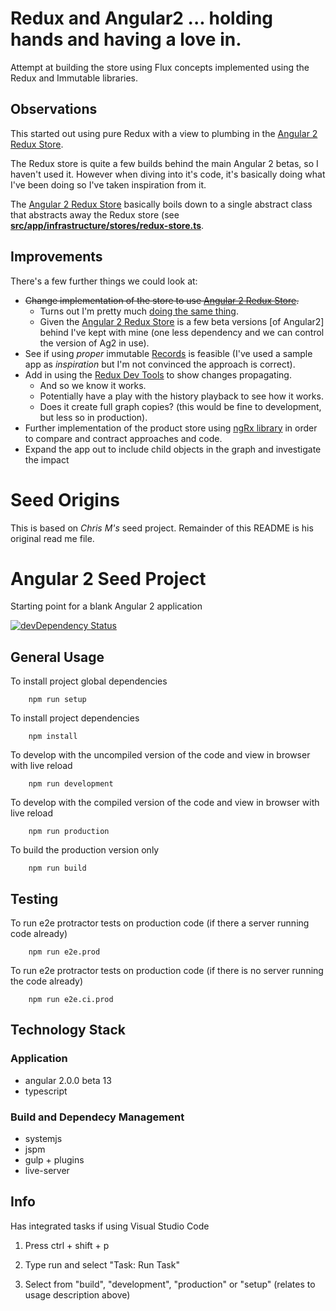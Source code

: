 # Redux and Angular2 ... holding hands and having a love in.

Attempt at building the store using Flux concepts implemented using the Redux and Immutable libraries.

## Observations

This started out using pure Redux with a view to plumbing in the [Angular 2 Redux Store](https://github.com/jhades/angular2-redux-store).

The Redux store is quite a few builds behind the main Angular 2 betas, so I haven't used it.  However when diving into it's code, it's basically doing what I've been doing so I've taken inspiration from it.

The [Angular 2 Redux Store](https://github.com/jhades/angular2-redux-store) basically boils down to a single abstract class that abstracts away the Redux store (see [**src/app/infrastructure/stores/redux-store.ts**](./src/app/infrastructure/stores/redux-store.ts). 

## Improvements

There's a few further things we could look at:

* ~~Change implementation of the store to use [Angular 2 Redux Store](https://github.com/jhades/angular2-redux-store).~~
	- Turns out I'm pretty much [doing the same thing](https://github.com/jhades/angular2-redux-store/blob/master/src/ReduxStore.ts).
	- Given the [Angular 2 Redux Store](https://github.com/jhades/angular2-redux-store) is a few beta versions [of Angular2] behind I've kept with mine (one less dependency and we can control the version of Ag2 in use).  
* See if using _proper_ immutable [Records](https://facebook.github.io/immutable-js/docs/#/Record) is feasible (I've used a sample app as _inspiration_ but I'm not convinced the approach is correct).
* Add in using the [Redux Dev Tools](https://github.com/gaearon/redux-devtools) to show changes propagating.	
	- And so we know it works.
	- Potentially have a play with the history playback to see how it works.
	- Does it create full graph copies? (this would be fine to development, but less so in production).
* Further implementation of the product store using [ngRx library](https://github.com/ngrx/store) in order to compare and contract approaches and code.
* Expand the app out to include child objects in the graph and investigate the impact

# Seed Origins

This is based on *Chris M's* seed project. Remainder of this README is his original read me file.

# Angular 2 Seed Project
Starting point for a blank Angular 2 application

[![devDependency Status](https://david-dm.org/ChrisMurphy/ng2-seed/dev-status.svg)](https://david-dm.org/ChrisMurphy/ng2-seed#info=devDependencies)

## General Usage

To install project global dependencies

		npm run setup
    
To install project dependencies

		npm install
		
To develop with the uncompiled version of the code and view in browser with live reload

		npm run development
		
To develop with the compiled version of the code and view in browser with live reload

		npm run production
		
To build the production version only

		npm run build

## Testing

To run e2e protractor tests on production code (if there a server running code already)

		npm run e2e.prod

To run e2e protractor tests on production code (if there is no server running the code already)

		npm run e2e.ci.prod

## Technology Stack

### Application
* angular 2.0.0 beta 13
* typescript

### Build and Dependecy Management
* systemjs
* jspm
* gulp + plugins
* live-server
		
## Info

Has integrated tasks if using Visual Studio Code

1. Press ctrl + shift + p

2. Type run and select "Task: Run Task"

3. Select from "build", "development", "production" or "setup" (relates to usage description above)
